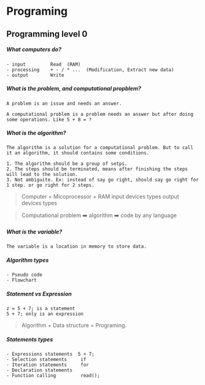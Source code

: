 # Programing

## Programming level 0

##### What computers do?
```
- input         Read  (RAM)
- processing    + - / * ...  (Modification, Extract new data)
- output        Write
```

##### What is the problem, and computational propblem?
```
A problem is an issue and needs an answer.

A computational problem is a problem needs an answer but after doing some operations. Like 5 + 8 = ?
```
##### What is the algorithm?
```
The algorithm is a solution for a computational problem. But to call it an algorithm, it should contains some conditions. 

1. The algorithm should be a group of setps.
2. The steps should be terminated, means after finishing the steps will lead to the solution.
3. Not ambiguite. Ex: instead of say go right, should say go right for 1 step. or go right for 2 steps.
```
> Computer = Micoprocessor + RAM
> input devices types
> output devices types

> Computational problem ➡️ algorithm ➡️ code by any language

##### What is the variable?
```
The variable is a location in memory to store data.
```

##### Algorithm types
```
- Pseudo code
- Flowchart
```

##### Statement vs Expression
```
z = 5 + 7; is a statement
5 + 7; only is an expression
```

> Algorithm + Data structure = Programing.

##### Statements types
```
- Expressions statements  5 + 7;
- Selection statements     if
- Iteration statements     for
- Declaration statements
- Function calling         read();
```

